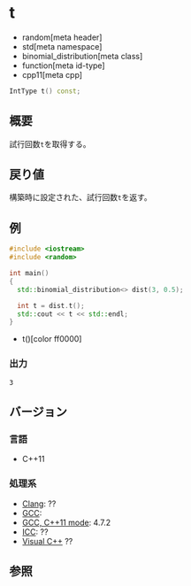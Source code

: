 # t
* random[meta header]
* std[meta namespace]
* binomial_distribution[meta class]
* function[meta id-type]
* cpp11[meta cpp]

```cpp
IntType t() const;
```

## 概要
試行回数`t`を取得する。


## 戻り値
構築時に設定された、試行回数`t`を返す。


## 例
```cpp
#include <iostream>
#include <random>

int main()
{
  std::binomial_distribution<> dist(3, 0.5);

  int t = dist.t();
  std::cout << t << std::endl;
}
```
* t()[color ff0000]

### 出力
```
3
```

## バージョン
### 言語
- C++11

### 処理系
- [Clang](/implementation.md#clang): ??
- [GCC](/implementation.md#gcc): 
- [GCC, C++11 mode](/implementation.md#gcc): 4.7.2
- [ICC](/implementation.md#icc): ??
- [Visual C++](/implementation.md#visual_cpp) ??


## 参照


